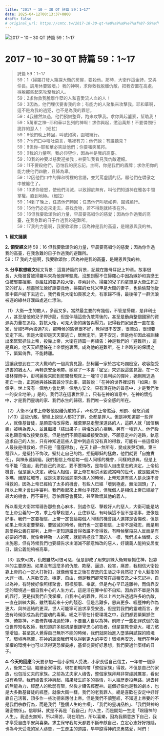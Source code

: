 ```yaml
---
title: "2017 – 10 – 30 QT 詩篇 59：1~17"
date: 2025-04-12T00:13:37+0800
draft: false
# original_url: https://cmtc.tw/2017-10-30-qt-%e8%a9%a9%e7%af%87-59%ef%bc%9a117
---
```


![2017 – 10 – 30 QT 詩篇 59：1~17](/images/qt.jpg   "2017 – 10 – 30 QT 詩篇 59：1~17")

# 2017 – 10 – 30 QT 詩篇 59：1~17

> 詩篇 59：1~17  
> 59：1（掃羅打發人窺探大衛的房屋，要殺他。那時，大衛作這金詩，交與伶長。調用休要毀壞。）我的神啊，求你救我脫離仇敵，把我安置在高處，得脫那些起來攻擊我的人。  
> 59：2求你救我脫離作孽的人和喜愛流人血的人！  
> 59：3因為，他們埋伏要害我的命；有能力的人聚集來攻擊我。耶和華啊，這不是為我的過犯，也不是為我的罪愆。  
> 59：4我雖然無過，他們預備整齊，跑來攻擊我。求你興起鑒察，幫助我！  
> 59：5萬軍之神─耶和華以色列的神啊！求你興起，懲治萬邦！不要憐憫行詭詐的惡人！（細拉）  
> 59：6他們晚上轉回，叫號如狗，圍城繞行。  
> 59：7他們口中噴吐惡言，嘴裡有刀；他們說：有誰聽見？  
> 59：8但你─耶和華必笑話他們；你要嗤笑萬邦。  
> 59：9我的力量啊，我必仰望你，因為神是我的高臺。  
> 59：10我的神要以慈愛迎接我；神要叫我看見我仇敵遭報。  
> 59：11不要殺他們，恐怕我的民忘記。主啊，你是我們的盾牌；求你用你的能力使他們四散，且降為卑。  
> 59：12因他們口中的罪和嘴裡的言語，並咒罵虛謊的話，願他們在驕傲之中被纏住了。  
> 59：13求你發怒，使他們消滅，以致歸於無有，叫他們知道神在雅各中間掌權，直到地極。（細拉）  
> 59：14到了晚上，任憑他們轉回；任憑他們叫號如狗，圍城繞行。  
> 59：15他們必走來走去，尋找食物，若不得飽就終夜在外。  
> 59：16但我要歌頌你的力量，早晨要高唱你的慈愛；因為你作過我的高臺，在我急難的日子作過我的避難所。  
> 59：17我的力量啊，我要歌頌你；因為神是我的高臺，是賜恩與我的神。

**1.** **經文誦讀**

**2.** **領受經文**詩 59：16 但我要歌頌你的力量，早晨要高唱你的慈愛；因為你作過我的高臺，在我急難的日子作過我的避難所。  
59：17 我的力量啊，我要歌頌你；因為神是我的高臺，是賜恩與我的神。

**3. 分享默想經文**經文背景：這篇詩篇的背景，記載在撒母耳記上19章。故事很長，大衛被曾被掃羅叫來為他彈琴驅魔，沒想到壓不住掃羅心中因為嫉妒和貪戀王位被邪靈捆綁，竟瘋狂的要追殺大衛，尋索討命。掃羅的兒子約拿單是大衛生死之交的好友，想盡辦法說好話要救他，掃羅的女兒米甲是大衛的妻子，也偷偷幫他從家中窗戶縋下去逃亡，我們看見大衛如喪家之犬，有家歸不得，最後帶了一群流浪被逐的綠林好漢四處逃亡漂泊。

（1）大衛一生的敵人，多而又多。當然最主要的有幾個，不管是掃羅，是非利士人，甚至是他的兒子押沙龍，但是伴隨這些仇敵背後的，甚至是動員整個國家的資源與力量在追殺、對抗大衛，可見大衛的痛苦與壓力。記得我們家過去一直在搬家，曾經5年內搬過7次，那時候的感覺很不好，覺得很不安定，很漂泊，很想要安定下來。但是大衛卻是天天要逃亡，居無定所，更不安定，但是他卻因此被訓練出來緊緊抓住上帝，投靠上帝，大衛在詩篇一再禱告：神是我們的「避難所」，這是真的，他天天經歷躲在上帝懷抱裏面，成為他的避難所，在上帝時刻的保護之下，緊緊倚靠，不能轉離。

這讓我想到在二次大戰時的一個真實見證，彭柯麗一家於古宅巧闢密室，收容飽受迫害的猶太人，再轉送安全地帶。她寫了一本書「密室」來述說這些見證，在一次槍林彈雨中，彭柯麗後來回到房間發現床上一塊10寸長利尖的彈片，她剛剛逃過死亡一劫，正當她與姊姊碧茜分享此事，碧茜說：「在神的世界裡沒有『如果』兩個字。世上沒有一個地方會比另一個地方安全。只有活在祂的旨意中，才是我們唯一的安全地帶。」是的，我們活在這裏世界上，只有在神的旨意中，在神的懷抱中，才是我們靈魂的家、我們永生的歸宿，我們唯一安全感的所在。

（2）大衛不但求上帝救他脫離仇敵的手，v5也求上帝懲治、刑罰、發怒消滅（v13）這些仇敵。聖經上說世人都犯了罪，全都是罪人。但是神知道那一些罪人，就像基督徒，是願意悔改得救，離棄罪惡走聖潔道路的人，這群人就「因信稱義」被稱為義人，並且繼續「結出果子」與悔改的心相稱。另有一種罪人，他們後來也願意悔改接受救恩，但是他們不願意繼續接受改變，不願意走神的道路，執意追求自己的人生，只有神知道這些人當中到底有沒有真的得救，可能有一些這樣的人最後是得救的，但只是「僅僅得救」，在天上卻一無所有，變成哀哭切齒。第三種罪人，是堅持不悔改，堅持走自己的路，拒絕耶穌的拯救，他們就要「自擔責任」，與神永遠隔絕。我們相信上帝給每一個人同樣的機會，同樣的恩典，但是上帝不能「強迫」我們自己的決定，要不要悔改，是每個人自由意志的決定，上帝給機會，但是讓人決定。我個人相信，當上帝在用洪水毀滅當時的世代，或是毀滅所多瑪、蛾摩拉城市，或是決定殺滅迦南外族人的時候，上帝知道有些人是永遠不會得救的，因為上帝已經給了太多的機會，有些人已經「壞到極處，無法回頭」了，所以上帝才會出手審判。我們看起來上帝似乎殘忍，但我個人是相信上帝已經給了最大的機會，再不審判，恐怕罪惡會蔓延，甚至敗壞其他的義人。

所以看見大衛常常禱告那些良心麻木、到處作惡、擊殺好人的惡人，大衛可能是站在上帝公義的一方，求上帝擊殺惡人，止住罪惡，有時候這不但不是壞事，更像是好事。我們一定要相信，上帝一定會給每個人同樣的機會讓人選擇是否悔改，但是如果上帝決定要擊殺、要毀滅的時候，我們也一定要相信，上帝不是殘忍，而是用慈愛與公義在審判，上帝一定知道誰會得救誰不會得救，有時候擊殺惡人反而是有必要的行善，就像希特勒一人的死，就能夠拯救千萬的人一樣，我們求主憐憫，求主施恩，但有時候我們也要禱告求主消滅不願意悔改的惡人，好讓義人能夠安居度日，讓公義能夠被高舉。

（3）說來可笑，仇敵雖然可恨可惡，但是卻成了用來訓練大衛緊緊抓住神，投靠神的主要原因。如果沒有這麼多的仇敵、欺壓、逼迫、殺害，痛苦，我相信大衛投靠上帝的心一定大打折扣，就像他當王之後在安逸的生活之中竟然犯了令人髮指的大罪一樣。人喜歡安逸、穩定、自由，但是我們卻常常在這種安逸之中忘記神，自以為神，有時候好像照樣聚會、照樣服事、奉獻，但是內心早已遠離神，而倚靠安定的環境過一個自我中心的人生方式，這是活在罪中卻不自知。因為罪不單是外面的罪行，更是指我們自我掌權，自我中心的罪性。所以上帝允許透過許多的仇敵，一直在訓練大衛，雖然看起來十分的殘忍、但是苦難多，恩典更多、經歷神的作為更大、與神連結的更深。世人可能寧可追求享受安逸，但是對我們的靈魂而言，安逸有時候卻成為我們靈魂的毒藥。總之不管在什麼環境之中，我們都要緊緊抓住神、倚靠神，不要倚靠環境過於神，不要自大自以為神。前陣子一些犯罪跌倒的幾位世界知名牧師，我知道許多起初是很謙卑忠心的牧者，但是當教會變大，權力慾望增加，甚至當人覺得自己無所不能的時候，我們就開始進入墮落與試探的險境了。環境再痛苦，在神的裏面我們可以得到更大的平安！環境再安逸，我們在無神掌權的環境中也可以活得更恐懼憂慮，基督徒要好好思想，我們要過什麼樣的日子。

**4. 今天的回應**今天要參加一個小家領人受洗，小家長從自己信主，一年帶一個家人，後來二個，繼續全家得救，現在更朝向帶「整個家族」得救，不但是自己的家族，也包括丈夫的家族。之前為丈夫家人禱告，整個家族拜拜非常虔誠厲害，看似沒有希望。我們禱告求神興起，結果發生許多的事情，叫人經歷走投無路，過去拜的無能為力，經歷人的軟弱有限，然後才禱告經歷神。這個好像也是我的劇本，也是大多數基督徒的經歷。就像大衛一樣，我們的老我罪人，總是喜歡在安定中好好靠自己活著，頂多作一些功德來應付上帝。但是我們不讀聖經，不知道上帝要的不是我們宗教行為，而是我們「整個人生的主權」、「我們的靈魂品格」、「我們與神的親密關係」。信耶穌，就是不再是「我自己」的人生，而是開始一生走「跟隨神的人生」。我過去無知，所以痛苦，現在明白，所以喜樂，因為我願意放下自己，我才享受自由平安與喜樂。求主保守我每天都要不斷奉獻自己，立定心志好好跟隨，也為今天受洗的家人禱告，一生走主的道路，早早飽得神的恩惠慈愛，阿們！